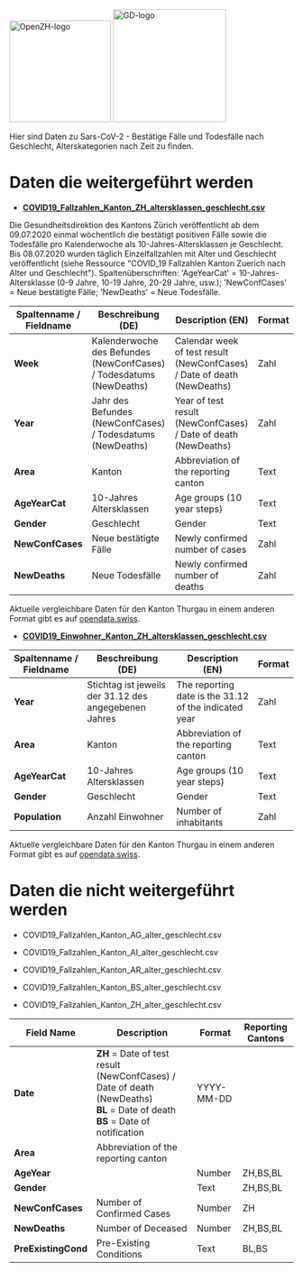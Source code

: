 <img src="https://github.com/openZH/covid_19/blob/master/statistisches_amt_kt_zh.png" alt="OpenZH-logo" width="180"/>
<img src="https://github.com/openZH/covid_19/blob/master/gd.png" alt="GD-logo" width="200"/>

Hier sind Daten zu Sars-CoV-2 - Bestätige Fälle und Todesfälle nach Geschlecht, Alterskategorien nach Zeit zu finden.

# Daten die weitergeführt werden 

-  **[COVID19_Fallzahlen_Kanton_ZH_altersklassen_geschlecht.csv](https://github.com/openZH/covid_19/blob/master/fallzahlen_kanton_alter_geschlecht_csv/COVID19_Fallzahlen_Kanton_ZH_altersklassen_geschlecht.csv)**

Die Gesundheitsdirektion des Kantons Zürich veröffentlicht ab dem 09.07.2020 einmal wöchentlich die bestätigt positiven Fälle sowie die Todesfälle pro Kalenderwoche als 10-Jahres-Altersklassen je Geschlecht. Bis 08.07.2020 wurden täglich Einzelfallzahlen mit Alter und Geschlecht veröffentlicht (siehe Ressource "COVID_19 Fallzahlen Kanton Zuerich nach Alter und Geschlecht"). Spaltenüberschriften: 'AgeYearCat' = 10-Jahres-Altersklasse (0-9 Jahre, 10-19 Jahre, 20-29 Jahre, usw.); 'NewConfCases' = Neue bestätigte Fälle; 'NewDeaths' = Neue Todesfälle.

| Spaltenname / Fieldname      | Beschreibung (DE)                               | Description (EN)   | Format |
|---------------------|--------------------------------------------|------------|------|
| __Week__  | Kalenderwoche des Befundes (NewConfCases) / Todesdatums (NewDeaths) | Calendar week of test result (NewConfCases) / Date of death (NewDeaths) |Zahl|
| __Year__  | Jahr des Befundes (NewConfCases) / Todesdatums (NewDeaths) | Year of test result (NewConfCases) / Date of death (NewDeaths) |Zahl|
| __Area__               | Kanton |   Abbreviation of the reporting canton   | Text|
| __AgeYearCat__ | 10-Jahres Altersklassen     | Age groups (10 year steps)   | Text |
| __Gender__     |Geschlecht  | Gender    |  Text|
| __NewConfCases__      | Neue bestätigte Fälle | Newly confirmed number of cases| Zahl   |  
| __NewDeaths__          | Neue Todesfälle | Newly confirmed number of deaths| Zahl     | 

Aktuelle vergleichbare Daten für den Kanton Thurgau in einem anderen Format gibt es auf [opendata.swiss](https://opendata.swiss/de/dataset/covid_19-fallzahlen-kanton-thurgau).


- **[COVID19_Einwohner_Kanton_ZH_altersklassen_geschlecht.csv](https://github.com/openZH/covid_19/blob/master/fallzahlen_kanton_alter_geschlecht_csv/COVID19_Einwohner_Kanton_ZH_altersklassen_geschlecht.csv)**

| Spaltenname / Fieldname      | Beschreibung (DE)                               | Description (EN)   | Format |
|---------------------|--------------------------------------------|------------|------|
| __Year__  | Stichtag ist jeweils der 31.12 des angegebenen  Jahres| The reporting date is the 31.12 of the indicated year |Zahl|
| __Area__               | Kanton |   Abbreviation of the reporting canton   | Text|
| __AgeYearCat__ | 10-Jahres Altersklassen     | Age groups (10 year steps)   | Text |
| __Gender__     |Geschlecht  | Gender    |  Text|
| __Population__     | Anzahl Einwohner  |Number of inhabitants | Zahl   |  

Aktuelle vergleichbare Daten für den Kanton Thurgau in einem anderen Format gibt es auf [opendata.swiss](https://opendata.swiss/de/dataset/covid_19-fallzahlen-kanton-thurgau).

# Daten die nicht weitergeführt werden


- COVID19_Fallzahlen_Kanton_AG_alter_geschlecht.csv

- COVID19_Fallzahlen_Kanton_AI_alter_geschlecht.csv

- COVID19_Fallzahlen_Kanton_AR_alter_geschlecht.csv

- COVID19_Fallzahlen_Kanton_BS_alter_geschlecht.csv

- COVID19_Fallzahlen_Kanton_ZH_alter_geschlecht.csv


| __Field Name__          | __Description__                                | __Format__     |__Reporting Cantons__|
|---------------------|--------------------------------------------|------------|--|
| __Date__              | __ZH__ = Date of test result (NewConfCases) / Date of death (NewDeaths) </br> __BL__ = Date of death </br> __BS__ = Date of notification | YYYY-MM-DD | |
| __Area__               | Abbreviation of the reporting canton|     | |
| __AgeYear__ |      | Number   |ZH,BS,BL |
| __Gender__     |  | Text    |ZH,BS,BL   |
| __NewConfCases__       | Number of Confirmed Cases | Number     | ZH  |
| __NewDeaths__       | Number of Deceased  | Number     | ZH,BS,BL  |
| __PreExistingCond__       | Pre-Existing Conditions | Text    | BL,BS |
